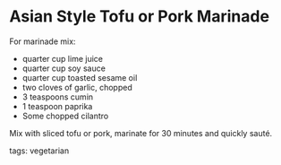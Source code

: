 Asian Style Tofu or Pork Marinade
=================================

For marinade mix:

* quarter cup lime juice
* quarter cup soy sauce
* quarter cup toasted sesame oil
* two cloves of garlic, chopped
* 3 teaspoons cumin
* 1 teaspoon paprika
* Some chopped cilantro

Mix with sliced tofu or pork, marinate for 30 minutes and quickly sauté.

tags: vegetarian
